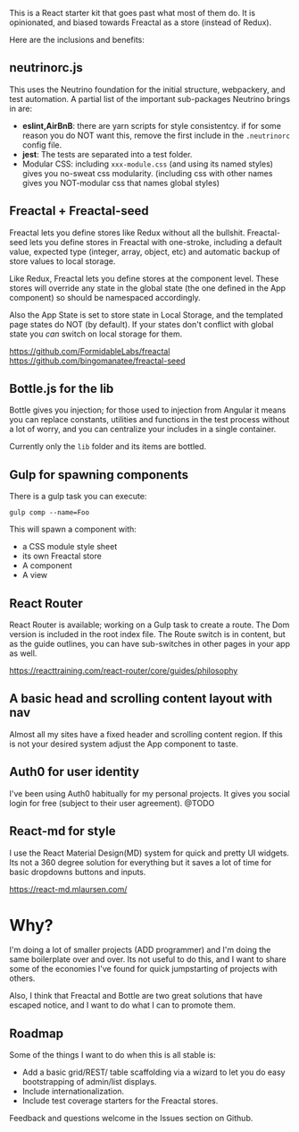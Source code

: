 This is a React starter kit that goes past what most of them do.
It is opinionated, and biased towards Freactal as a store (instead of Redux).

Here are the inclusions and benefits:

## neutrinorc.js

This uses the Neutrino foundation for 
the initial structure, webpackery, and test automation. 
A partial list of the important sub-packages Neutrino brings in are:

* __eslint,AirBnB__: there are yarn scripts for style consistentcy. 
 if for some reason you do NOT want this, remove the first include
 in the `.neutrinorc` config file. 
* __jest__: The tests are separated into a test folder.
* Modular CSS: including `xxx-module.css` (and using its named styles)
 gives you no-sweat css modularity. (including css with other names
 gives you NOT-modular css that names global styles)
 
## Freactal + Freactal-seed

Freactal lets you define stores like Redux without all the bullshit.
Freactal-seed lets you define stores in Freactal with one-stroke,
including a default value, expected type (integer, array, object, etc)
and automatic backup of store values to local storage. 

Like Redux, Freactal lets you define stores at the component level.
These stores will override any state in the global state (the one defined
in the App component) so should be namespaced accordingly.

Also the App State is set to store state in Local Storage, and the 
templated page states do NOT (by default). If your states don't conflict
with global state you _can_ switch on local storage for them.

https://github.com/FormidableLabs/freactal
https://github.com/bingomanatee/freactal-seed

## Bottle.js for the lib

Bottle gives you injection; for those used to injection from Angular
it means you can replace constants, utilities and functions in the test
process without a lot of worry, and you can centralize your includes
in a single container. 

Currently only the `lib` folder and its items are bottled. 

## Gulp for spawning components

There is a gulp task you can execute:
 
`gulp comp --name=Foo`

This will spawn a component with:

* a CSS module style sheet 
* its own Freactal store
* A component
* A view

## React Router 

React Router is available; working on a Gulp task to create a route.
The Dom version is included in the root index file. 
The Route switch is in content, but as the guide outlines, 
you can have sub-switches in other pages in your app as well. 

https://reacttraining.com/react-router/core/guides/philosophy

## A basic head and scrolling content layout with nav

Almost all my sites have a fixed header and scrolling content region. 
If this is not your desired system adjust the App component to taste.

## Auth0 for user identity

I've been using Auth0 habitually for my personal projects. It gives you
social login for free (subject to their user agreement). @TODO

## React-md for style 

I use the React Material Design(MD) system for quick and pretty 
UI widgets. Its not a 360 degree solution for everything but it saves
a lot of time for basic dropdowns buttons and inputs.

https://react-md.mlaursen.com/

# Why?

I'm doing a lot of smaller projects (ADD programmer) and I'm doing the same
boilerplate over and over. Its not useful to do this, and I want to share
some of the economies I've found for quick jumpstarting of projects with others.

Also, I think that Freactal and Bottle are two great solutions that have escaped
notice, and I want to do what I can to promote them. 

## Roadmap

Some  of the things I want to do when this is all stable is:
 
* Add a basic grid/REST/ table scaffolding via a wizard to let you do easy
  bootstrapping of admin/list displays. 
* Include internationalization.
* Include test coverage starters for the Freactal stores. 

Feedback and questions welcome in the Issues section on Github. 
